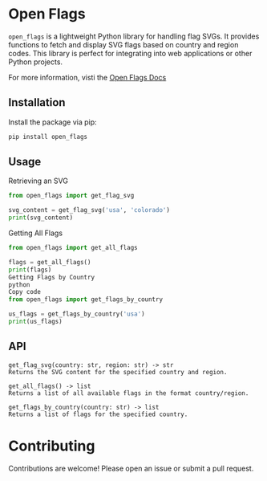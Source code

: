 # Open Flags

`open_flags` is a lightweight Python library for handling flag SVGs. It provides functions to fetch and display SVG flags based on country and region codes. This library is perfect for integrating into web applications or other Python projects.

For more information, visti the [Open Flags Docs](https://docs.openflags.net/implementations/python/)

## Installation

Install the package via pip:

```sh
pip install open_flags
```

## Usage

Retrieving an SVG

```py
from open_flags import get_flag_svg

svg_content = get_flag_svg('usa', 'colorado')
print(svg_content)
```

Getting All Flags

```py
from open_flags import get_all_flags

flags = get_all_flags()
print(flags)
Getting Flags by Country
python
Copy code
from open_flags import get_flags_by_country

us_flags = get_flags_by_country('usa')
print(us_flags)
```

## API

```
get_flag_svg(country: str, region: str) -> str
Returns the SVG content for the specified country and region.

get_all_flags() -> list
Returns a list of all available flags in the format country/region.

get_flags_by_country(country: str) -> list
Returns a list of flags for the specified country.
```

# Contributing

Contributions are welcome! Please open an issue or submit a pull request.
